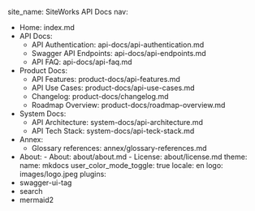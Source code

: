 site_name: SiteWorks API Docs
nav:

- Home: index.md
- API Docs:
  - API Authentication: api-docs/api-authentication.md
  - Swagger API Endpoints: api-docs/api-endpoints.md
  - API FAQ: api-docs/api-faq.md
- Product Docs:
  - API Features: product-docs/api-features.md
  - API Use Cases: product-docs/api-use-cases.md
  - Changelog: product-docs/changelog.md
  - Roadmap Overview: product-docs/roadmap-overview.md
- System Docs:
  - API Architecture: system-docs/api-architecture.md
  - API Tech Stack: system-docs/api-teck-stack.md
- Annex:
  - Glossary references: annex/glossary-references.md
- About: - About: about/about.md - License: about/license.md
  theme:
  name: mkdocs
  user_color_mode_toggle: true
  locale: en
  logo: images/logo.jpeg
  plugins:
- swagger-ui-tag
- search
- mermaid2
